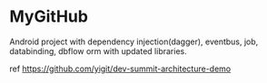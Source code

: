 # MyGitHub
Android project with dependency injection(dagger), eventbus, job, databinding, dbflow orm with updated libraries.

ref https://github.com/yigit/dev-summit-architecture-demo
